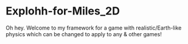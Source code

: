 # Explohh-for-Miles_2D
Oh hey. Welcome to my framework for a game with realistic/Earth-like physics which can be changed to apply to any &amp; other games!
